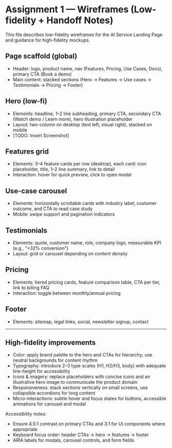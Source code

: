 # Assignment 1 — Wireframes (Low-fidelity + Handoff Notes)

This file describes low-fidelity wireframes for the AI Service Landing Page and guidance for high-fidelity mockups.

## Page scaffold (global)
- Header: logo, product name, nav (Features, Pricing, Use Cases, Docs), primary CTA (Book a demo)
- Main content: stacked sections (Hero → Features → Use cases → Testimonials → Pricing → Footer)

## Hero (low-fi)
- Elements: headline, 1–2 line subheading, primary CTA, secondary CTA (Watch demo / Learn more), hero illustration placeholder
- Layout: two-column on desktop (text left, visual right), stacked on mobile
- [TODO: Insert Screenshot]

## Features grid
- Elements: 3–4 feature cards per row (desktop), each card: icon placeholder, title, 1–2 line summary, link to detail
- Interaction: hover for quick preview, click to open modal

## Use-case carousel
- Elements: horizontally scrollable cards with industry label, customer outcome, and CTA to read case study
- Mobile: swipe support and pagination indicators

## Testimonials
- Elements: quote, customer name, role, company logo, measurable KPI (e.g., "+32% conversion")
- Layout: grid or carousel depending on content density

## Pricing
- Elements: tiered pricing cards, feature comparison table, CTA per tier, link to billing FAQ
- Interaction: toggle between monthly/annual pricing

## Footer
- Elements: sitemap, legal links, social, newsletter signup, contact

---

## High-fidelity improvements
- Color: apply brand palette to the hero and CTAs for hierarchy; use neutral backgrounds for content rhythm
- Typography: introduce 2–3 type scales (H1, H2/H3, body) with adequate line-height for accessibility
- Icons & imagery: replace placeholders with concise icons and an illustrative hero image to communicate the product domain
- Responsiveness: stack sections vertically on small screens, use collapsible accordions for long content
- Micro-interactions: subtle hover and focus states for buttons, accessible animations for carousel and modal

Accessibility notes:
- Ensure 4.5:1 contrast on primary CTAs and 3:1 for UI components where appropriate
- Keyboard focus order: header CTAs → hero → features → footer
- ARIA labels for modals, carousel controls, and form fields
